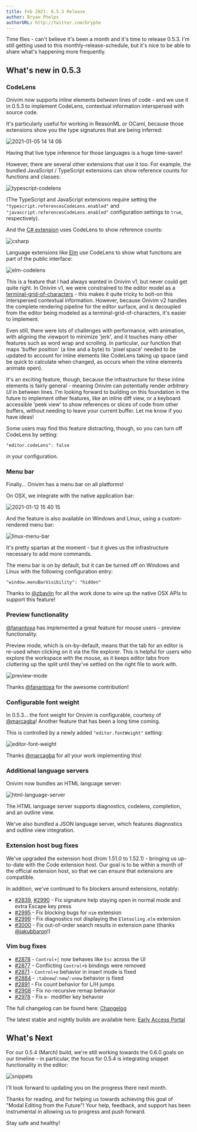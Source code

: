 ```yaml
---
title: Feb 2021: 0.5.3 Release
author: Bryan Phelps
authorURL: http://twitter.com/bryphe
---
```


Time flies - can't believe it's been a month and it's time to release 0.5.3. I'm still getting used to this monthly-release-schedule, but it's nice to be able to share what's happening more frequently.

## What's new in 0.5.3

### CodeLens

Onivim now supports inline elements _between_ lines of code - and we use it in 0.5.3 to implement CodeLens, contextual information interspersed with source code.

It's particularly useful for working in ReasonML or OCaml, because those extensions show you the type signatures that are being inferred:

![2021-01-05 14 14 06](https://user-images.githubusercontent.com/13532591/106822428-faadee00-6633-11eb-9de6-a3fb770807d4.gif)

Having that live type inference for those languages is a huge time-saver!

However, there are several other extensions that use it too. For example, the bundled JavaScript / TypeScript extensions can show reference counts for functions and classes:

![typescript-codelens](https://user-images.githubusercontent.com/13532591/106821440-04365680-6632-11eb-8844-6e614a839352.gif)

(The TypeScript and JavaScript extensions require setting the `"typescript.referencesCodeLens.enabled"` and `"javascript.referencesCodeLens.enabled"` configuration settings to `true`, respectively).

And the [C# extension](https://open-vsx.org/extension/muhammad-sammy/csharp) uses CodeLens to show reference counts:

![csharp](https://user-images.githubusercontent.com/13532591/103705332-b4476f80-4f5f-11eb-8c84-cc2a2d9b99dd.gif)

Language extensions like [Elm](https://open-vsx.org/extension/Elmtooling/elm-ls-vscode) use CodeLens to show what functions are part of the public interface:

![elm-codelens](https://user-images.githubusercontent.com/13532591/106822417-f550a380-6633-11eb-99ec-eb839aaf1eca.png)

This is a feature that I had always wanted in Onivim v1, but never could get quite right. In Onivim v1, we were constrained to the editor model as a [terminal-grid-of-characters](https://onivim.github.io/docs/other/motivation#a-new-view-layer) - 
this makes it quite tricky to bolt-on this interspersed contextual information. However, because Onivim v2 handles the complete
rendering pipeline for the editor surface, and is decoupled from the editor being modeled as a terminal-grid-of-characters, it's easier to implement.

Even still, there were lots of challenges with performance, with animation, with aligning the viewport to minimize 'jerk', and it touches
many other features such as word wrap and scrolling. In particular, our function that maps 'buffer position' (a line and a byte) to 'pixel space' needed to be updated to account for
inline elements like CodeLens taking up space (and be quick to calculate when changed, as occurs when the inline elements animate open). 

It's an exciting feature, though, because the infrastructure for these inline elements is fairly general - meaning Onivim can potentially render _arbitrary UI_ in between lines. 
I'm looking forward to building on this foundation in the future to implement other features, like an inline diff view, or a keyboard accessible 'peek view' to show references 
or slices of code from other buffers, without needing to leave your current buffer. Let me know if you have ideas!

Some users may find this feature distracting, though, so you can turn off CodeLens by setting:

```
"editor.codeLens": false
``` 

in your configuration.

### Menu bar

Finally... Onivim has a menu bar on all platforms!

On OSX, we integrate with the native application bar:

![2021-01-12 15 40 15](https://user-images.githubusercontent.com/13532591/104387736-9a240900-54ec-11eb-9978-9d3a66c9fe76.gif)

And the feature is also available on Windows and Linux, using a custom-rendered menu bar:

![linux-menu-bar](https://user-images.githubusercontent.com/13532591/106936105-04396380-66d1-11eb-9cc5-a91a5d0dd69a.png)

It's pretty spartan at the moment - but it gives us the infrastructure necessary to add more commands.

The menu bar is on by default, but it can be turned off on Windows and Linux with the following configuration entry:

```
"window.menuBarVisibility": "hidden"
```

Thanks to [@zbaylin](https://twitter.com/zachbaylin) for all the work done to wire up the native OSX APIs to support this feature!

### Preview functionality

[@fanantoxa](https://twitter.com/fanantoxa) has implemented a great feature for mouse users - preview functionality.

Preview mode, which is on-by-default, means that the tab for an editor is re-used when clicking on it via the file explorer. 
This is helpful for users who explore the workspace with the mouse, as it keeps editor tabs from cluttering up the split until they've settled on the right file to work with.

![preview-mode](https://user-images.githubusercontent.com/7717033/96443563-7dda3e00-1215-11eb-9651-96b32ca36692.gif)

Thanks [@fanantoxa](https://twitter.com/fanantoxa) for the awesome contribution!

### Configurable font weight

In 0.5.3... the font weight for Onivim is configurable, courtesy of [@marcagba](https://twitter.com/marcagba)! Another feature that has been a long time coming.

This is controlled by a newly added `"editor.fontWeight"` setting:

![editor-font-weight](https://user-images.githubusercontent.com/13532591/106826500-e40b9500-663b-11eb-815d-e2235fe574f0.gif)

Thanks [@marcagba](https://twitter.com/marcagba) for all your work implementing this!

### Additional language servers

Onivim now bundles an HTML language server:

![html-language-server](https://user-images.githubusercontent.com/13532591/106822846-b7a04a80-6634-11eb-876c-96299c0d6e03.gif)

The HTML language server supports diagnostics, codelens, completion, and an outline view.

We've also bundled a JSON language server, which features diagnostics and outline view integration.

### Extension host bug fixes

We've upgraded the extension host (from 1.51.0 to 1.52.1) - bringing us up-to-date with the Code extension host. Our goal
is to be within a month of the official extension host, so that we can ensure that extensions are compatible.

In addition, we've continued to fix blockers around extensions, notably:

- [#2839](https://github.com/onivim/oni2/pulls/2839), [#2990](https://github.com/onivim/oni2/pulls/2990) - Fix signature help staying open in normal mode and extra Escape key press
- [#2995](https://github.com/onivim/oni2/pulls/2995) - Fix blocking bugs for `nim` extension
- [#2999](https://github.com/onivim/oni2/pulls/2999) - Fix diagnostics not displaying the `Elmtooling.elm` extension
- [#3000](https://github.com/onivim/oni2/pulls/3000) - Fix out-of-order search results in extension pane (thanks [@jakubbaron](https://github.com/jakubbaron)!)

### Vim bug fixes

- [#2878](https://github.com/onivim/oni2/pulls/2878) - `Control+[` now behaves like `Esc` across the UI
- [#2877](https://github.com/onivim/oni2/pulls/2877) - Conflicting `Control+b` bindings were removed
- [#2871](https://github.com/onivim/oni2/pulls/2871) - `Control+o` behavior in insert mode is fixed
- [#2884](https://github.com/onivim/oni2/pulls/2884) - `:tabnew`/`:new`/`:vnew` behavior is fixed
- [#2891](https://github.com/onivim/oni2/pulls/2891) - Fix count behavior for L/H jumps
- [#2908](https://github.com/onivim/oni2/pulls/2908) - Fix no-recursive remap behavior
- [#2978](https://github.com/onivim/oni2/pulls/2978) - Fix `m-` modifier key behavior

The full changelog can be found here: [Changelog](https://github.com/onivim/oni2/blob/5531c29372fe93913aa1af60bfbc671542d65880/CHANGES_CURRENT.md)

The latest stable and nightly builds are available here: [Early Access Portal](https://v2.onivim.io/early-access-portal)

## What's Next

For our 0.5.4 (March) build, we're still working towards the 0.6.0 goals on our timeline - in particular, the focus for 0.5.4 is integrating snippet functionality in the editor:

![snippets](https://user-images.githubusercontent.com/13532591/106326862-0794a100-6232-11eb-9fc0-e19567d158a3.gif)

I'll look forward to updating you on the progress there next month.

Thanks for reading, and for helping us towards achieving this goal of "Modal Editing from the Future"! Your help, feedback, and support has been instrumental in allowing us to progress and push forward.

Stay safe and healthy!
